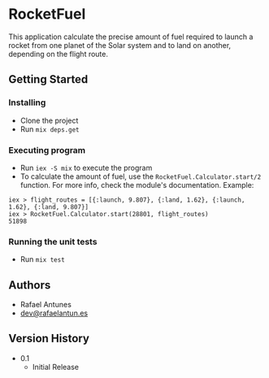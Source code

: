 # RocketFuel

This application calculate the precise amount of fuel required to launch a rocket from one planet
of the Solar system and to land on another, depending on the flight route.

## Getting Started

### Installing

* Clone the project
* Run `mix deps.get`

### Executing program

* Run `iex -S mix` to execute the program
* To calculate the amount of fuel, use the `RocketFuel.Calculator.start/2` function. For more info,
check the module's documentation. Example:

```
iex > flight_routes = [{:launch, 9.807}, {:land, 1.62}, {:launch, 1.62}, {:land, 9.807}]
iex > RocketFuel.Calculator.start(28801, flight_routes)
51898
```

### Running the unit tests

* Run `mix test`

## Authors

- Rafael Antunes
- dev@rafaelantun.es

## Version History

* 0.1
    * Initial Release
